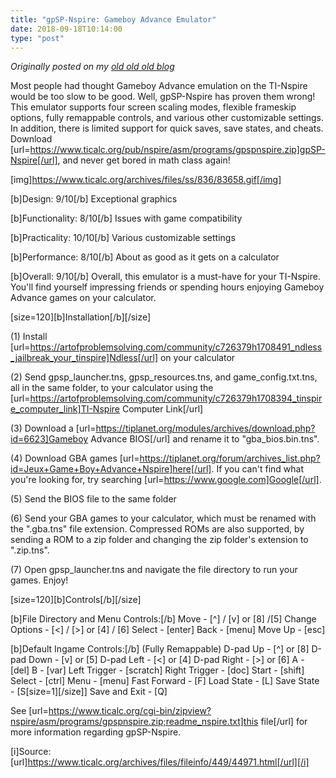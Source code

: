 ```yaml
---
title: "gpSP-Nspire: Gameboy Advance Emulator"
date: 2018-09-18T10:14:00
type: "post"
---
```



*Originally posted on my [old old old blog](https://artofproblemsolving.com/community/c726379h1709307_gpspnspire_gameboy_advance_emulator)*


Most people had thought Gameboy Advance emulation on the TI-Nspire would be too slow to be good. Well, gpSP-Nspire has proven them wrong! This emulator supports four screen scaling modes, flexible frameskip options, fully remappable controls, and various other customizable settings. In addition, there is limited support for quick saves, save states, and cheats. Download [url=https://www.ticalc.org/pub/nspire/asm/programs/gpspnspire.zip]gpSP-Nspire[/url], and never get bored in math class again!

[img]https://www.ticalc.org/archives/files/ss/836/83658.gif[/img]

[b]Design: 9/10[/b]
Exceptional graphics

[b]Functionality: 8/10[/b]
Issues with game compatibility

[b]Practicality: 10/10[/b]
Various customizable settings

[b]Performance: 8/10[/b]
About as good as it gets on a calculator

[b]Overall: 9/10[/b]
Overall, this emulator is a must-have for your TI-Nspire. You'll find yourself impressing friends or spending hours enjoying Gameboy Advance games on your calculator.

[size=120][b]Installation[/b][/size]

(1) Install [url=https://artofproblemsolving.com/community/c726379h1708491_ndless_jailbreak_your_tinspire]Ndless[/url] on your calculator

(2) Send gpsp_launcher.tns, gpsp_resources.tns, and game_config.txt.tns, all in the same folder, to your calculator using the [url=https://artofproblemsolving.com/community/c726379h1708394_tinspire_computer_link]TI-Nspire Computer Link[/url]

(3) Download a [url=https://tiplanet.org/modules/archives/download.php?id=6623]Gameboy Advance BIOS[/url] and rename it to "gba_bios.bin.tns".

(4) Download GBA games [url=https://tiplanet.org/forum/archives_list.php?id=Jeux+Game+Boy+Advance+Nspire]here[/url]. If you can't find what you're looking for, try searching [url=https://www.google.com]Google[/url].

(5) Send the BIOS file to the same folder

(6) Send your GBA games to your calculator, which must be renamed with the ".gba.tns" file extension. Compressed ROMs are also supported, by sending a ROM to a zip folder and changing the zip folder's extension to ".zip.tns".

(7) Open gpsp_launcher.tns and navigate the file directory to run your games. Enjoy!


[size=120][b]Controls[/b][/size]

[b]File Directory and Menu Controls:[/b]
Move - [^] / [v] or [8] /[5]
Change Options - [<] / [>] or [4] / [6]
Select - [enter]
Back - [menu]
Move Up - [esc]

[b]Default Ingame Controls:[/b] (Fully Remappable)
D-pad Up - [^] or [8]
D-pad Down - [v] or [5]
D-pad Left - [<] or [4]
D-pad Right - [>] or [6]
A - [del]
B - [var]
Left Trigger - [scratch]
Right Trigger - [doc]
Start - [shift]
Select - [ctrl]
Menu - [menu]
Fast Forward - [F]
Load State - [L]
Save State - [S[size=1][/size]]
Save and Exit - [Q]


See [url=https://www.ticalc.org/cgi-bin/zipview?nspire/asm/programs/gpspnspire.zip;readme_nspire.txt]this file[/url] for more information regarding gpSP-Nspire.

[i]Source: [url]https://www.ticalc.org/archives/files/fileinfo/449/44971.html[/url][/i]
